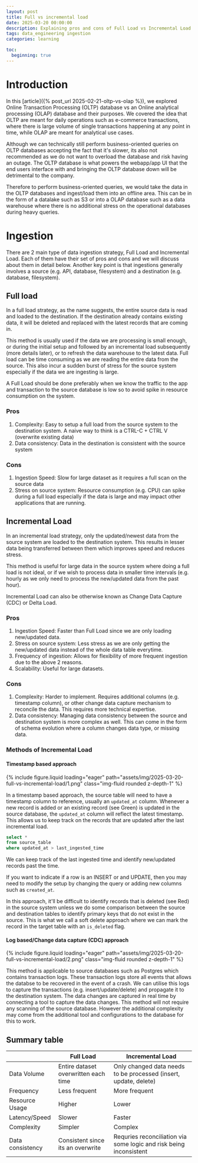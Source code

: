 ```yaml
---
layout: post
title: Full vs incremental load
date: 2025-03-20 00:00:00
description: Explaining pros and cons of Full Load vs Incremental Load
tags: data_engineering ingestion
categories: learning

toc:
  beginning: true
---
```


# Introduction

In this [article]({% post_url 2025-02-21-oltp-vs-olap %}), we explored Online Transaction Processing (OLTP) database vs an Online analytical processing (OLAP) database and their purposes. We covered the idea that OLTP are meant for daily operations such as e-commerce transactions, where there is large volume of single transactions happening at any point in time, while OLAP are meant for analytical use cases.

Although we can technically still perform business-oriented queries on OLTP databases accepting the fact that it's slower, its also not recommended as we do not want to overload the database and risk having an outage. The OLTP database is what powers the webapp/app UI that the end users interface with and bringing the OLTP database down will be detrimental to the company.

Therefore to perform business-oriented queries, we would take the data in the OLTP databases and ingest/load them into an offline area. This can be in the form of a datalake such as S3 or into a OLAP database such as a data warehouse where there is no additional stress on the operational databases during heavy queries.

# Ingestion

There are 2 main type of data ingestion strategy, Full Load and Incremental Load. Each of them have their set of pros and cons and we will discuss about them in detail below. Another key point is that ingestions generally involves a source (e.g. API, database, filesystem) and a destination (e.g. database, filesystem).

## Full load

In a full load strategy, as the name suggests, the entire source data is read and loaded to the destination. If the destination already contains existing data, it will be deleted and replaced with the latest records that are coming in.

This method is usually used if the data we are processing is small enough, or during the initial setup and followed by an incremental load subsequently (more details later), or to refresh the data warehouse to the latest data. Full load can be time consuming as we are reading the entire data from the source. This also incur a sudden burst of stress for the source system especially if the data we are ingesting is large.

A Full Load should be done preferably when we know the traffic to the app and transaction to the source database is low so to avoid spike in resource consumption on the system.

### Pros

1. Complexity: Easy to setup a full load from the source system to the destination system. A naive way to think is a CTRL-C + CTRL V (overwrite existing data)
2. Data consistency: Data in the destination is consistent with the source system

### Cons

1. Ingestion Speed: Slow for large dataset as it requires a full scan on the source data
2. Stress on source system: Resource consumption (e.g. CPU) can spike during a full load especially if the data is large and may impact other applications that are running.

## Incremental Load

In an incremental load strategy, only the updated/newest data from the source system are loaded to the destination system. This results in lesser data being transferred between them which improves speed and reduces stress.

This method is useful for large data in the source system where doing a full load is not ideal, or if we wish to process data in smaller time intervals (e.g. hourly as we only need to process the new/updated data from the past hour).

Incremental Load can also be otherwise known as Change Data Capture (CDC) or Delta Load.

### Pros

1. Ingestion Speed: Faster than Full Load since we are only loading new/updated data.
2. Stress on source system: Less stress as we are only getting the new/updated data instead of the whole data table everytime.
3. Frequency of ingestion: Allows for flexibility of more frequent ingestion due to the above 2 reasons.
4. Scalability: Useful for large datasets.

### Cons

1. Complexity: Harder to implement. Requires additional columns (e.g. timestamp column), or other change data capture mechanism to reconcile the data. This requires more technical expertise.
2. Data consistency: Managing data consistency between the source and destination system is more complex as well. This can come in the form of schema evolution where a column changes data type, or missing data.

### Methods of Incremental Load

#### Timestamp based approach

{% include figure.liquid loading="eager" path="assets/img/2025-03-20-full-vs-incremental-load/1.png" class="img-fluid rounded z-depth-1" %}

In a timestamp based approach, the source table will need to have a timestamp column to reference, usually an `updated_at` column. Whenever a new record is added or an existing record (see Green) is updated in the source database, the `updated_at` column will reflect the latest timestamp. This allows us to keep track on the records that are updated after the last incremental load.

```sql
select *
from source_table
where updated_at > last_ingested_time
```

We can keep track of the last ingested time and identify new/updated records past the time.

If you want to indicate if a row is an INSERT or and UPDATE, then you may need to modify the setup by changing the query or adding new columns such as `created_at`.

In this approach, it'll be difficult to identify records that is deleted (see Red) in the source system unless we do some comparison between the source and destination tables to identify primary keys that do not exist in the source. This is what we call a soft delete approach where we can mark the record in the target table with an `is_deleted` flag.

#### Log based/Change data capture (CDC) approach

{% include figure.liquid loading="eager" path="assets/img/2025-03-20-full-vs-incremental-load/2.png" class="img-fluid rounded z-depth-1" %}

This method is applicable to source databases such as Postgres which contains transaction logs. These transaction logs store all events that allows the databse to be recovered in the event of a crash. We can utilise this logs to capture the transactions (e.g. insert/update/delete) and propagate it to the destination system. The data changes are captured in real time by connecting a tool to capture the data changes. This method will not require any scanning of the source database. However the additional complexity may come from the additional tool and configurations to the database for this to work.

## Summary table

|                  | Full Load                            | Incremental Load                                                   |
| ---------------- | ------------------------------------ | ------------------------------------------------------------------ |
| Data Volume      | Entire dataset overwritten each time | Only changed data needs to be processed (insert, update, delete)   |
| Frequency        | Less frequent                        | More frequent                                                      |
| Resource Usage   | Higher                               | Lower                                                              |
| Latency/Speed    | Slower                               | Faster                                                             |
| Complexity       | Simpler                              | Complex                                                            |
| Data consistency | Consistent since its an overwrite    | Requries reconciliation via some logic and risk being inconsistent |
